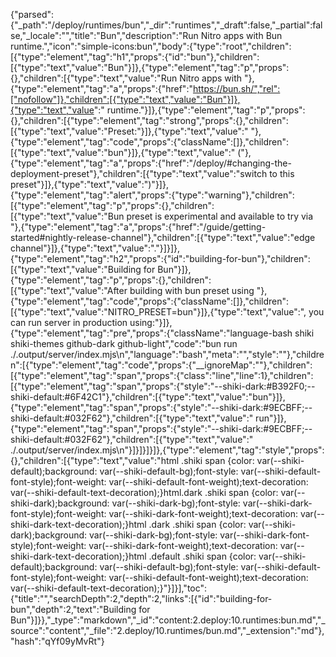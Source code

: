 {"parsed":{"_path":"/deploy/runtimes/bun","_dir":"runtimes","_draft":false,"_partial":false,"_locale":"","title":"Bun","description":"Run Nitro apps with Bun runtime.","icon":"simple-icons:bun","body":{"type":"root","children":[{"type":"element","tag":"h1","props":{"id":"bun"},"children":[{"type":"text","value":"Bun"}]},{"type":"element","tag":"p","props":{},"children":[{"type":"text","value":"Run Nitro apps with "},{"type":"element","tag":"a","props":{"href":"https://bun.sh/","rel":["nofollow"]},"children":[{"type":"text","value":"Bun"}]},{"type":"text","value":" runtime."}]},{"type":"element","tag":"p","props":{},"children":[{"type":"element","tag":"strong","props":{},"children":[{"type":"text","value":"Preset:"}]},{"type":"text","value":" "},{"type":"element","tag":"code","props":{"className":[]},"children":[{"type":"text","value":"bun"}]},{"type":"text","value":" ("},{"type":"element","tag":"a","props":{"href":"/deploy/#changing-the-deployment-preset"},"children":[{"type":"text","value":"switch to this preset"}]},{"type":"text","value":")"}]},{"type":"element","tag":"alert","props":{"type":"warning"},"children":[{"type":"element","tag":"p","props":{},"children":[{"type":"text","value":"Bun preset is experimental and available to try via "},{"type":"element","tag":"a","props":{"href":"/guide/getting-started#nightly-release-channel"},"children":[{"type":"text","value":"edge channel"}]},{"type":"text","value":"."}]}]},{"type":"element","tag":"h2","props":{"id":"building-for-bun"},"children":[{"type":"text","value":"Building for Bun"}]},{"type":"element","tag":"p","props":{},"children":[{"type":"text","value":"After building with bun preset using "},{"type":"element","tag":"code","props":{"className":[]},"children":[{"type":"text","value":"NITRO_PRESET=bun"}]},{"type":"text","value":", you can run server in production using:"}]},{"type":"element","tag":"pre","props":{"className":"language-bash shiki shiki-themes github-dark github-light","code":"bun run ./.output/server/index.mjs\n","language":"bash","meta":"","style":""},"children":[{"type":"element","tag":"code","props":{"__ignoreMap":""},"children":[{"type":"element","tag":"span","props":{"class":"line","line":1},"children":[{"type":"element","tag":"span","props":{"style":"--shiki-dark:#B392F0;--shiki-default:#6F42C1"},"children":[{"type":"text","value":"bun"}]},{"type":"element","tag":"span","props":{"style":"--shiki-dark:#9ECBFF;--shiki-default:#032F62"},"children":[{"type":"text","value":" run"}]},{"type":"element","tag":"span","props":{"style":"--shiki-dark:#9ECBFF;--shiki-default:#032F62"},"children":[{"type":"text","value":" ./.output/server/index.mjs\n"}]}]}]}]},{"type":"element","tag":"style","props":{},"children":[{"type":"text","value":"html .shiki span {color: var(--shiki-default);background: var(--shiki-default-bg);font-style: var(--shiki-default-font-style);font-weight: var(--shiki-default-font-weight);text-decoration: var(--shiki-default-text-decoration);}html.dark .shiki span {color: var(--shiki-dark);background: var(--shiki-dark-bg);font-style: var(--shiki-dark-font-style);font-weight: var(--shiki-dark-font-weight);text-decoration: var(--shiki-dark-text-decoration);}html .dark .shiki span {color: var(--shiki-dark);background: var(--shiki-dark-bg);font-style: var(--shiki-dark-font-style);font-weight: var(--shiki-dark-font-weight);text-decoration: var(--shiki-dark-text-decoration);}html .default .shiki span {color: var(--shiki-default);background: var(--shiki-default-bg);font-style: var(--shiki-default-font-style);font-weight: var(--shiki-default-font-weight);text-decoration: var(--shiki-default-text-decoration);}"}]}],"toc":{"title":"","searchDepth":2,"depth":2,"links":[{"id":"building-for-bun","depth":2,"text":"Building for Bun"}]}},"_type":"markdown","_id":"content:2.deploy:10.runtimes:bun.md","_source":"content","_file":"2.deploy/10.runtimes/bun.md","_extension":"md"},"hash":"qYf09yMvRt"}